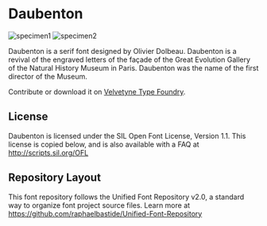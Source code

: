 # Daubenton

![specimen1](https://github.com/velvetyne/daubenton/blob/master/documentation/images/daubenton.jpg)
![specimen2](https://github.com/velvetyne/daubenton/blob/master/documentation/images/histoirenaturelle.jpg)

Daubenton is a serif font designed by Olivier Dolbeau. Daubenton is a revival of the engraved letters of the façade of the Great Evolution Gallery of the Natural History Museum in Paris. Daubenton was the name of the first director of the Museum.

Contribute or download it on [Velvetyne Type Foundry](http://velvetyne.fr/fonts/daubenton/).

## License

Daubenton is licensed under the SIL Open Font License, Version 1.1.
This license is copied below, and is also available with a FAQ at
http://scripts.sil.org/OFL

## Repository Layout

This font repository follows the Unified Font Repository v2.0,
a standard way to organize font project source files. Learn more at
https://github.com/raphaelbastide/Unified-Font-Repository
